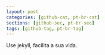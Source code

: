 ```yaml
---
layout: post
categories: [github-cat, pt-br-cat]
sections: [github-sec, pt-br-sec]
tags: [github-tag, pt-br-tag]
---
```

Use jekyll, facilita a sua vida.
